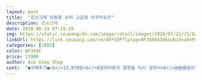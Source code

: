```yaml
---
layout: post 
title:  "르슈크레 아동용 슈퍼 고급형 아쿠아슈즈" 
description: 르슈크레  ..
date: 2020-06-24 07:19:29 
img: https://static.coupangcdn.com/image/retail/images/2019/07/22/15/8/b8d20ef5-5f6f-4401-bd6b-a9b96a0d0a76.jpg 
linkUrl: https://link.coupang.com/re/AFFSDP?lptag=AF3600438&subid=ahnPublicAsk&pageKey=265574897&itemId=832509192&vendorItemId=5119577210&traceid=V0-113-7af24b2589fbf1d3 
categories: [1003] 
color: BF360C 
price: 13900 
author: Ask View Shop 
cont:  "●구매후기●<br/>13,070원<br/>8살아이혼자 깔창을 다시 넣어서<br/>@@@물놀이갔다온후기@@@<br/>●가격<br/>●구매후기<br/>갔다와서 추가후기남길게용<br/>그래도 편하고 이뻐요<br/>그리고 슈즈오면 꼭 불량인지 확인하세요<br/>급히샀어요<br/>내일물놀이 갈꺼라<br/>밑창이 자꾸 빠지네요<br/>붙어있었으면 좋았을껄<br/>슈즈안에 깔창이 있는데<br/>슈즈이름이 고급형이라 적혀있는데<br/>신기 힘들대요<br/>아주 따악맞아서 190으로교환하려다 아이가 예쁘다고해서 그냥 신기려그요<br/>아프지않고 잘맞는다네요<br/>옆쪽이 구멍나있었어요<br/>운동화 220 신는 8살 여아예요<br/>의외로 고무바닥이 튼실함 밖에 신고나가도 될만큼 튼튼함<br/>이게자꾸 신고벗을때 벗겨지네여<br/>자꾸 벗겨지니깐<br/>저는 사진에 보면 있는데<br/>줄자로 발실측했더니 21 나와서 220 주문한건데<br/>튼튼해보여요<br/>확실히 다른것보단 밑창이 도톰해서 그런가<br/>" 
---
```

